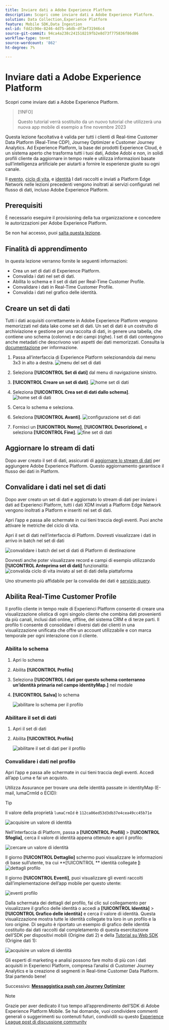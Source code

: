```yaml
---
title: Inviare dati a Adobe Experience Platform
description: Scopri come inviare dati a Adobe Experience Platform.
solution: Data Collection,Experience Platform
feature: Mobile SDK,Data Ingestion
exl-id: fdd2c90e-8246-4d75-a6db-df3ef31946c4
source-git-commit: 94ca4a238c241518219fb2e8d73f775836f86d86
workflow-type: tm+mt
source-wordcount: '862'
ht-degree: 7%

---
```


# Inviare dati a Adobe Experience Platform

Scopri come inviare dati a Adobe Experience Platform.

>[!INFO]
>
> Questo tutorial verrà sostituito da un nuovo tutorial che utilizzerà una nuova app mobile di esempio a fine novembre 2023

Questa lezione facoltativa è valida per tutti i clienti di Real-time Customer Data Platform (Real-Time CDP), Journey Optimizer e Customer Journey Analytics. Ad Experience Platform, la base dei prodotti Experience Cloud, è un sistema aperto che trasforma tutti i tuoi dati, Adobe Adobi e non, in solidi profili cliente da aggiornare in tempo reale e utilizza informazioni basate sull’intelligenza artificiale per aiutarti a fornire le esperienze giuste su ogni canale.

Il [evento](events.md), [ciclo di vita](lifecycle-data.md), e [identità](identity.md) I dati raccolti e inviati a Platform Edge Network nelle lezioni precedenti vengono inoltrati ai servizi configurati nel flusso di dati, incluso Adobe Experience Platform.


## Prerequisiti

È necessario eseguire il provisioning della tua organizzazione e concedere le autorizzazioni per Adobe Experience Platform.

Se non hai accesso, puoi [salta questa lezione](install-sdks.md).

## Finalità di apprendimento

In questa lezione verranno fornite le seguenti informazioni:

* Crea un set di dati di Experience Platform.
* Convalida i dati nel set di dati.
* Abilita lo schema e il set di dati per Real-Time Customer Profile.
* Convalidare i dati in Real-Time Customer Profile.
* Convalida i dati nel grafico delle identità.


## Creare un set di dati

Tutti i dati acquisiti correttamente in Adobe Experience Platform vengono memorizzati nel data lake come set di dati. Un set di dati è un costrutto di archiviazione e gestione per una raccolta di dati, in genere una tabella, che contiene uno schema (colonne) e dei campi (righe). I set di dati contengono anche metadati che descrivono vari aspetti dei dati memorizzati. Consulta la [documentazione](https://experienceleague.adobe.com/docs/experience-platform/catalog/datasets/overview.html?lang=it) per informazione.

1. Passa all’interfaccia di Experience Platform selezionandola dal menu 3x3 in alto a destra.
   ![menu del set di dati](assets/mobile-dataset-menu.png)

1. Seleziona **[!UICONTROL Set di dati]** dal menu di navigazione sinistro.

1. **[!UICONTROL Creare un set di dati]**.
   ![home set di dati](assets/mobile-dataset-home.png)

1. Seleziona **[!UICONTROL Crea set di dati dallo schema]**.
   ![home set di dati](assets/mobile-dataset-create.png)

1. Cerca lo schema e seleziona.

1. Seleziona **[!UICONTROL Avanti]**.
   ![configurazione set di dati](assets/mobile-dataset-configure.png)

1. Fornisci un **[!UICONTROL Nome]**, **[!UICONTROL Descrizione]**, e seleziona **[!UICONTROL Fine]**.
   ![fine set di dati](assets/mobile-dataset-finish.png)

## Aggiornare lo stream di dati

Dopo aver creato il set di dati, assicurati di [aggiornare lo stream di dati](create-datastream.md) per aggiungere Adobe Experience Platform. Questo aggiornamento garantisce il flusso dei dati in Platform.

## Convalidare i dati nel set di dati

Dopo aver creato un set di dati e aggiornato lo stream di dati per inviare i dati ad Experienci Platform, tutti i dati XDM inviati a Platform Edge Network vengono inoltrati a Platform e inseriti nel set di dati.

Apri l’app e passa alle schermate in cui tieni traccia degli eventi. Puoi anche attivare le metriche del ciclo di vita.

Apri il set di dati nell’interfaccia di Platform. Dovresti visualizzare i dati in arrivo in batch nel set di dati

![convalidare i batch del set di dati di Platform di destinazione](assets/mobile-platform-dataset-batches.png)

Dovresti anche poter visualizzare record e campi di esempio utilizzando **[!UICONTROL Anteprima set di dati]** funzionalità:
![convalida ciclo di vita inviato al set di dati della piattaforma](assets/mobile-lifecycle-platform-dataset.png)

Uno strumento più affidabile per la convalida dei dati è [servizio query](https://experienceleague.adobe.com/docs/platform-learn/tutorials/queries/explore-data.html?lang=it).

## Abilita Real-Time Customer Profile

Il profilo cliente in tempo reale di Experienci Platform consente di creare una visualizzazione olistica di ogni singolo cliente che combina dati provenienti da più canali, inclusi dati online, offline, del sistema CRM e di terze parti. Il profilo ti consente di consolidare i diversi dati dei clienti in una visualizzazione unificata che offre un account utilizzabile e con marca temporale per ogni interazione con il cliente.

### Abilita lo schema

1. Apri lo schema
1. Abilita **[!UICONTROL Profilo]**
1. Seleziona **[!UICONTROL I dati per questo schema conterranno un’identità primaria nel campo identityMap.]** nel modale
1. **[!UICONTROL Salva]** lo schema

   ![abilitare lo schema per il profilo](assets/mobile-platform-profile-schema.png)

### Abilitare il set di dati

1. Apri il set di dati
1. Abilita **[!UICONTROL Profilo]**

   ![abilitare il set di dati per il profilo](assets/mobile-platform-profile-dataset.png)

### Convalidare i dati nel profilo

Apri l’app e passa alle schermate in cui tieni traccia degli eventi. Accedi all’app Luma e fai un acquisto.

Utilizza Assurance per trovare una delle identità passate in identityMap (E-mail, lumaCrmId o ECID):

>[!TIP]
>
>   Il valore della proprietà `lumaCrmId` è `112ca06ed53d3db37e4cea49cc45b71e`


![acquisire un valore di identità](assets/mobile-platform-identity.png)

Nell’interfaccia di Platform, passa a **[!UICONTROL Profili]** > **[!UICONTROL Sfoglia]**, cerca il valore di identità appena ottenuto e apri il profilo:

![cercare un valore di identità](assets/mobile-platform-profile-lookup.png)

Il giorno **[!UICONTROL Dettaglio]** schermo puoi visualizzare le informazioni di base sull’utente, tra cui **[!UICONTROL ** identità collegate **]**:
![dettagli profilo](assets/mobile-platform-profile-details.png)

Il giorno **[!UICONTROL Eventi]**, puoi visualizzare gli eventi raccolti dall’implementazione dell’app mobile per questo utente:

![eventi profilo](assets/mobile-platform-profile-events.png)


Dalla schermata dei dettagli del profilo, fai clic sul collegamento per visualizzare il grafico delle identità o accedi a **[!UICONTROL Identità]** > **[!UICONTROL Grafico delle identità]** e cerca il valore di identità. Questa visualizzazione mostra tutte le identità collegate tra loro in un profilo e la loro origine. Di seguito è riportato un esempio di grafico delle identità costituito dai dati raccolti dal completamento di questa esercitazione dell’SDK per dispositivi mobili (Origine dati 2) e della [Tutorial su Web SDK](https://experienceleague.adobe.com/docs/platform-learn/implement-web-sdk/overview.html?lang=it) (Origine dati 1):

![acquisire un valore di identità](assets/mobile-platform-profile-identitygraph.png)

Gli esperti di marketing e analisi possono fare molto di più con i dati acquisiti in Experienci Platform, compresa l’analisi di Customer Journey Analytics e la creazione di segmenti in Real-time Customer Data Platform. Stai partendo bene!

Successivo: **[Messaggistica push con Journey Optimizer](journey-optimizer-push.md)**

>[!NOTE]
>
>Grazie per aver dedicato il tuo tempo all’apprendimento dell’SDK di Adobe Experience Platform Mobile. Se hai domande, vuoi condividere commenti generali o suggerimenti su contenuti futuri, condividili su questo [Experience League post di discussione community](https://experienceleaguecommunities.adobe.com/t5/adobe-experience-platform-launch/tutorial-discussion-implement-adobe-experience-cloud-in-mobile/td-p/443796)
